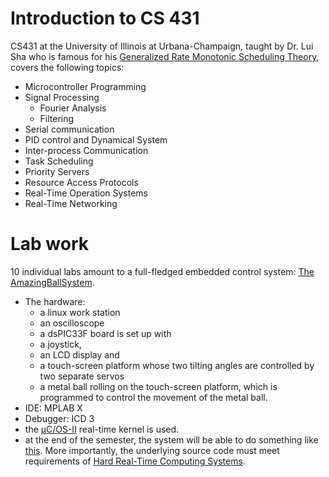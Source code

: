 # Introduction to CS 431
CS431 at the University of Illinois at Urbana-Champaign, taught by Dr. Lui Sha who is famous for his [Generalized Rate Monotonic Scheduling Theory](), covers the following topics:
* Microcontroller Programming
* Signal Processing
  * Fourier Analysis
  * Filtering
* Serial communication
* PID control and Dynamical System
* Inter-process Communication
* Task Scheduling
* Priority Servers
* Resource Access Protocols
* Real-Time Operation Systems
* Real-Time Networking

# Lab work
10 individual labs amount to a full-fledged embedded control system: [The AmazingBallSystem]().
* The hardware: 
  * a linux work station
  * an oscilloscope
  * a dsPIC33F board is set up with 
  * a joystick, 
  * an LCD display and 
  * a touch-screen platform whose two tilting angles are controlled by two separate servos
  * a metal ball rolling on the touch-screen platform, which is programmed to control the movement of the metal ball.
* IDE: MPLAB X
* Debugger: ICD 3
* the [μC/OS-II](http://micrium.com/rtos/ucosii/overview/) real-time kernel is used.
* at the end of the semester, the system will be able to do something like [this](). More importantly, the underlying source code must meet requirements of [Hard Real-Time Computing Systems](http://www.amazon.com/Hard-Real-Time-Computing-Systems-Applications/dp/1461406757/ref=sr_1_1?ie=UTF8&qid=1449008254&sr=8-1&keywords=hard+realtime+computing+system).

